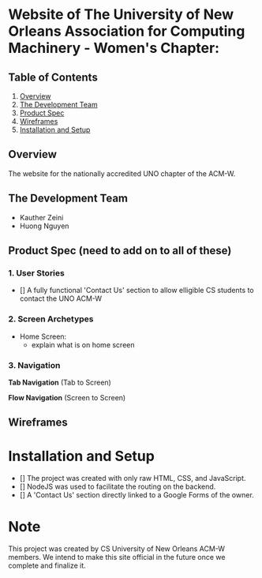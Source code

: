 # Website of The University of New Orleans Association for Computing Machinery - Women's Chapter:

## Table of Contents
1. [Overview](#Overview)
2. [The Development Team](#The-Development-Team)
3. [Product Spec](#Product-Spec)
4. [Wireframes](#Wireframes)
5. [Installation and Setup](#Installation-and-Setup)

## Overview
The website for the nationally accredited UNO chapter of the ACM-W.

## The Development Team
- Kauther Zeini
- Huong Nguyen

## Product Spec (need to add on to all of these)
### 1. User Stories 
- [] A fully functional 'Contact Us' section to allow elligible CS students to contact the UNO ACM-W

### 2. Screen Archetypes
* Home Screen: 
  * explain what is on home screen


### 3. Navigation


**Tab Navigation** (Tab to Screen)


**Flow Navigation** (Screen to Screen)




## Wireframes

# Installation and Setup
- [] The project was created with only raw HTML, CSS, and JavaScript.
- [] NodeJS was used to facilitate the routing on the backend.
- [] A 'Contact Us' section directly linked to a Google Forms of the owner.

# Note
This project was created by CS University of New Orleans ACM-W members. We intend to make this site official in the future once we complete and finalize it.


